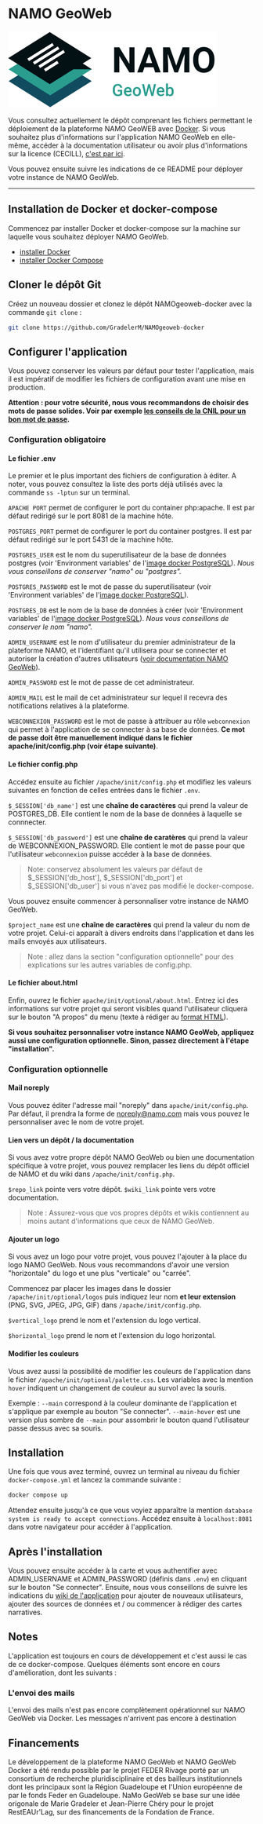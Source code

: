 # NAMO GeoWeb

![Logo horizontal NAMO](apache/init/optional/logos/horizontalNAMO.svg)

Vous consultez actuellement le dépôt comprenant les fichiers permettant le déploiement de la plateforme NAMO GeoWEB avec [Docker](https://www.docker.com/). Si vous souhaitez plus d'informations sur l'application NAMO GeoWeb en elle-même, accéder à la documentation utilisateur ou avoir plus d'informations sur la licence (CECILL), [c'est par ici](https://github.com/GradelerM/NAMOgeoweb).

Vous pouvez ensuite suivre les indications de ce README pour déployer votre instance de NAMO GeoWeb.

---

## Installation de Docker et docker-compose

Commencez par installer Docker et docker-compose sur la machine sur laquelle vous souhaitez déployer NAMO GeoWeb.

* [installer Docker](https://docs.docker.com/get-docker/)
* [installer Docker Compose](https://docs.docker.com/compose/install/)

## Cloner le dépôt Git

Créez un nouveau dossier et clonez le dépôt NAMOgeoweb-docker avec la commande `git clone` :

```bash
git clone https://github.com/GradelerM/NAMOgeoweb-docker
```

## Configurer l'application

Vous pouvez conserver les valeurs par défaut pour tester l'application, mais il est impératif de modifier les fichiers de configuration avant une mise en production.

**Attention : pour votre sécurité, nous vous recommandons de choisir des mots de passe solides. Voir par exemple [les conseils de la CNIL pour un bon mot de passe](https://www.cnil.fr/fr/les-conseils-de-la-cnil-pour-un-bon-mot-de-passe).**

### Configuration obligatoire

#### Le fichier .env

Le premier et le plus important des fichiers de configuration à éditer. A noter, vous pouvez consultez la liste des ports déjà utilisés avec la commande `ss -lptun` sur un terminal.

`APACHE PORT` permet de configurer le port du container php:apache. Il est par défaut redirigé sur le port 8081 de la machine hôte.

`POSTGRES_PORT` permet de configurer le port du container postgres. Il est par défaut redirigé sur le port 5431 de la machine hôte.

`POSTGRES_USER` est le nom du superutilisateur de la base de données postgres (voir 'Environment variables' de l'[image docker PostgreSQL](https://hub.docker.com/_/postgres/)). _Nous vous conseillons de conserver "namo" ou "postgres"._

`POSTGRES_PASSWORD` est le mot de passe du superutilisateur (voir 'Environment variables' de l'[image docker PostgreSQL](https://hub.docker.com/_/postgres/)).

`POSTGRES_DB` est le nom de la base de données à créer (voir 'Environment variables' de l'[image docker PostgreSQL](https://hub.docker.com/_/postgres/)). _Nous vous conseillons de conserver le nom "namo"._

`ADMIN_USERNAME` est le nom d'utilisateur du premier administrateur de la plateforme NAMO, et l'identifiant qu'il utilisera pour se connecter et autoriser la création d'autres utilisateurs ([voir documentation NAMO GeoWeb](https://github.com/GradelerM/NAMOgeoweb/wiki/Administrator-interface)).

`ADMIN_PASSWORD` est le mot de passe de cet administrateur.

`ADMIN_MAIL` est le mail de cet administrateur sur lequel il recevra des notifications relatives à la plateforme.

`WEBCONNEXION_PASSWORD` est le mot de passe à attribuer au rôle `webconnexion` qui permet à l'application de se connecter à sa base de données. **Ce mot de passe doit être manuellement indiqué dans le fichier apache/init/config.php (voir étape suivante)**.

#### Le fichier config.php

Accédez ensuite au fichier `/apache/init/config.php` et modifiez les valeurs suivantes en fonction de celles entrées dans le fichier `.env`.

`$_SESSION['db_name']` est une **chaîne de caractères** qui prend la valeur de POSTGRES_DB. Elle contient le nom de la base de données à laquelle se connnecter.

`$_SESSION['db_password']` est une **chaîne de caratères** qui prend la valeur de WEBCONNEXION_PASSWORD. Elle contient le mot de passe pour que l'utilisateur `webconnexion` puisse accéder à la base de données.

> Note: conservez absolument les valeurs par défaut de $_SESSION['db_host'],  $_SESSION['db_port'] et $_SESSION['db_user'] si vous n'avez pas modifié le docker-compose.

Vous pouvez ensuite commencer à personnaliser votre instance de NAMO GeoWeb.

`$project_name` est une **chaîne de caractères** qui prend la valeur du nom de votre projet. Celui-ci apparaît à divers endroits dans l'application et dans les mails envoyés aux utilisateurs.

> Note : allez dans la section "configuration optionnelle" pour des explications sur les autres variables de config.php.

#### Le fichier about.html

Enfin, ouvrez le fichier `apache/init/optional/about.html`. Entrez ici des informations sur votre projet qui seront visibles quand l'utilisateur cliquera sur le bouton "A propos" du menu (texte à rédiger au [format HTML](https://w3tutoriels.com/html/html-formatage-texte/)).

**Si vous souhaitez personnaliser votre instance NAMO GeoWeb, appliquez aussi une configuration optionnelle. Sinon, passez directement à l'étape "installation".**

### Configuration optionnelle

#### Mail noreply

Vous pouvez éditer l'adresse mail "noreply" dans `apache/init/config.php`. Par défaut, il prendra la forme de noreply@namo.com mais vous pouvez le personnaliser avec le nom de votre projet.

#### Lien vers un dépôt / la documentation

Si vous avez votre propre dépôt NAMO GeoWeb ou bien une documentation spécifique à votre projet, vous pouvez remplacer les liens du dépôt officiel de NAMO et du wiki dans `/apache/init/config.php`.

`$repo_link` pointe vers votre dépôt.
`$wiki_link` pointe vers votre documentation.

> Note : Assurez-vous que vos propres dépôts et wikis contiennent au moins autant d'informations que ceux de NAMO GeoWeb.

#### Ajouter un logo

Si vous avez un logo pour votre projet, vous pouvez l'ajouter à la place du logo NAMO GeoWeb. Nous vous recommandons d'avoir une version "horizontale" du logo et une plus "verticale" ou "carrée".

Commencez par placer les images dans le dossier `/apache/init/optional/logos` puis indiquez leur nom **et leur extension** (PNG, SVG, JPEG, JPG, GIF) dans `/apache/init/config.php`.

`$vertical_logo` prend le nom et l'extension du logo vertical.

`$horizontal_logo` prend le nom et l'extension du logo horizontal.

#### Modifier les couleurs

Vous avez aussi la possibilité de modifier les couleurs de l'application dans le fichier `/apache/init/optional/palette.css`. Les variables avec la mention `hover` indiquent un changement de couleur au survol avec la souris.

Exemple : `--main` correspond à la couleur dominante de l'application et s'applique par exemple au bouton "Se connecter". `--main-hover` est une version plus sombre de `--main` pour assombrir le bouton quand l'utilisateur passe dessus avec sa souris.

## Installation

Une fois que vous avez terminé, ouvrez un terminal au niveau du fichier `docker-compose.yml` et lancez la commande suivante :

```bash
docker compose up
```

Attendez ensuite jusqu'à ce que vous voyiez apparaître la mention `database system is ready to accept connections`. Accédez ensuite à `localhost:8081` dans votre navigateur pour accéder à l'application.

## Après l'installation

Vous pouvez ensuite accéder à la carte et vous authentifier avec ADMIN_USERNAME et ADMIN_PASSWORD (définis dans `.env`) en cliquant sur le bouton "Se connecter". Ensuite, nous vous conseillons de suivre les indications du [wiki de l'application](https://github.com/GradelerM/NAMOgeoweb/wiki) pour ajouter de nouveaux utilisateurs, ajouter des sources de données et / ou commencer à rédiger des cartes narratives.

## Notes

L'application est toujours en cours de développement et c'est aussi le cas de ce docker-compose. Quelques éléments sont encore en cours d'amélioration, dont les suivants :

### L'envoi des mails

L'envoi des mails n'est pas encore complètement opérationnel sur NAMO GeoWeb via Docker. Les messages n'arrivent pas encore à destination 

## Financements

Le développement de la plateforme NAMO GeoWeb et NAMO GeoWeb Docker a été rendu possible par le projet FEDER Rivage porté par un consortium de recherche pluridisciplinaire et des bailleurs institutionnels dont les principaux sont la Région Guadeloupe et l'Union européenne de par le fonds Feder en Guadeloupe.
NaMo GeoWeb se base sur une idée origonale de Marie Gradeler et Jean-Pierre Chéry pour le projet RestEAUr'Lag, sur des financements de la Fondation de France.
